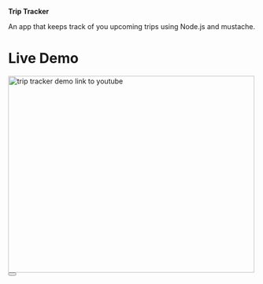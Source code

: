 <b> Trip Tracker</b>
<div>An app that keeps track of you upcoming trips using Node.js and mustache.</div>
<h1>Live Demo</h1>
<img src="https://i9.ytimg.com/vi/ZP9Cf5hZ6XY/mq2.jpg?sqp=CJSr9OUF&rs=AOn4CLBvERe4fP_lrqNWTmbIPJHyF2Pvow" alt="trip tracker demo link to youtube" width="500" height="400"/></a>
<button><a href="https://youtu.be/ZP9Cf5hZ6XY" target="_blank"></button>
